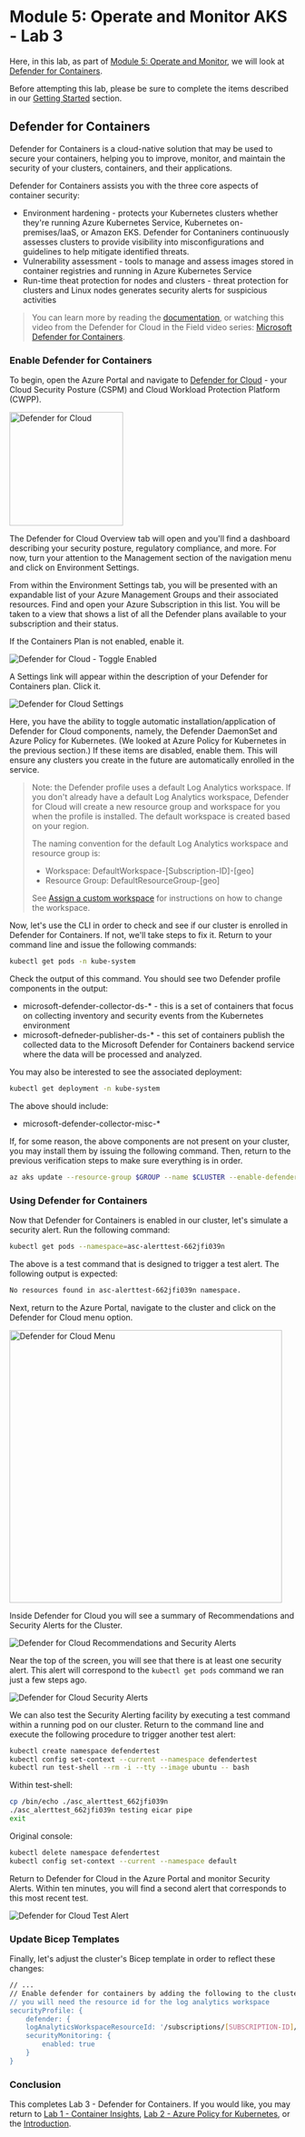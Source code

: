 # Module 5: Operate and Monitor AKS - Lab 3
Here, in this lab, as part of [Module 5: Operate and Monitor](index.md), we will look at [Defender for Containers](https://learn.microsoft.com/en-us/azure/defender-for-cloud/defender-for-containers-introduction).

Before attempting this lab, please be sure to complete the items described in our [Getting Started](index.md) section.

## Defender for Containers
Defender for Containers is a cloud-native solution that may be used to secure your containers, helping you to improve, monitor, and maintain the security of your clusters, containers, and their applications.

Defender for Containers assists you with the three core aspects of container security:
- Environment hardening - protects your Kubernetes clusters whether they're running Azure Kubernetes Service, Kubernetes on-premises/IaaS, or Amazon EKS.  Defender for Contaniners continuously assesses clusters to provide visibility into misconfigurations and guidelines to help mitigate identified threats.
- Vulnerability assessment - tools to manage and assess images stored in container registries and running in Azure Kubernetes Service
- Run-time theat protection for nodes and clusters - threat protection for clusters and Linux nodes generates security alerts for suspicious activities

> You can learn more by reading the [documentation](https://learn.microsoft.com/en-us/azure/defender-for-cloud/defender-for-containers-introduction), or watching this video from the Defender for Cloud in the Field video series: [Microsoft Defender for Containers](https://learn.microsoft.com/en-us/azure/defender-for-cloud/episode-three).

### Enable Defender for Containers
To begin, open the Azure Portal and navigate to [Defender for Cloud](https://learn.microsoft.com/en-us/azure/defender-for-cloud/defender-for-cloud-introduction) - your Cloud Security Posture (CSPM) and Cloud Workload Protection Platform (CWPP).

<img alt="Defender for Cloud" src="../../assets/images/module5/DefenderForCloud.png" height="200px">

The Defender for Cloud Overview tab will open and you'll find a dashboard describing your security posture, regulatory compliance, and more.  For now, turn your attention to the Management section of the navigation menu and click on Environment Settings.

From within the Environment Settings tab, you will be presented with an expandable list of your Azure Management Groups and their associated resources.  Find and open your Azure Subscription in this list.  You will be taken to a view that shows a list of all the Defender plans available to your subscription and their status.

If the Containers Plan is not enabled, enable it. 

![Defender for Cloud - Toggle Enabled](../../assets/images//module5/DefenderForCloudPlansEnable.png)

A Settings link will appear within the description of your Defender for Containers plan.  Click it.

![Defender for Cloud Settings](../../assets/images/module5/DefenderForCloudPlansSettings.png)

Here, you have the ability to toggle automatic installation/application of Defender for Cloud components, namely, the Defender DaemonSet and Azure Policy for Kubernetes.  (We looked at Azure Policy for Kubernetes in the previous section.) If these items are disabled, enable them.  This will ensure any clusters you create in the future are automatically enrolled in the service.

> Note: the Defender profile uses a default Log Analytics workspace.  If you don't already have a default Log Analytics workspace, Defender for Cloud will create a new resource group and workspace for you when the profile is installed.  The default workspace is created based on your region.
>
> The naming convention for the default Log Analytics workspace and resource group is:
> - Workspace: DefaultWorkspace-[Subscription-ID]-[geo]
> - Resource Group: DefaultResourceGroup-[geo]
>
> See [Assign a custom workspace](https://learn.microsoft.com/en-us/azure/defender-for-cloud/defender-for-containers-enable) for instructions on how to change the workspace.

Now, let's use the CLI in order to check and see if our cluster is enrolled in Defender for Containers.  If not, we'll take steps to fix it.  Return to your command line and issue the following commands:

```bash
kubectl get pods -n kube-system
```

Check the output of this command.  You should see two Defender profile components in the output:
- microsoft-defender-collector-ds-* - this is a set of containers that focus on collecting inventory and security events from the Kubernetes environment
- microsoft-defneder-publisher-ds-* - this set of containers publish the collected data to the Microsoft Defender for Containers backend service where the data will be processed and analyzed.

You may also be interested to see the associated deployment:

```bash
kubectl get deployment -n kube-system
```

The above should include:
- microsoft-defender-collector-misc-*

If, for some reason, the above components are not present on your cluster, you may install them by issuing the following command.  Then, return to the previous verification steps to make sure everything is in order.

```bash
az aks update --resource-group $GROUP --name $CLUSTER --enable-defender
```

### Using Defender for Containers
Now that Defender for Containers is enabled in our cluster, let's simulate a security alert.  Run the following command:

```bash
kubectl get pods --namespace=asc-alerttest-662jfi039n
```

The above is a test command that is designed to trigger a test alert.  The following output is expected:

```bash
No resources found in asc-alerttest-662jfi039n namespace.
```

Next, return to the Azure Portal, navigate to the cluster and click on the Defender for Cloud menu option.

<img alt="Defender for Cloud Menu" src="../../assets/images/module5/DefenderForCloudMenu.png" height="480px">

Inside Defender for Cloud you will see a summary of Recommendations and Security Alerts for the Cluster. 

![Defender for Cloud Recommendations and Security Alerts](../../assets/images/module5/DefenderForCloudRecommendationsAndAlertsBig.png)

Near the top of the screen, you will see that there is at least one security alert.  This alert will correspond to the `kubectl get pods` command we ran just a few steps ago.
   
![Defender for Cloud Security Alerts](../../assets/images/module5/DefenderForCloudAlerts.png)

We can also test the Security Alerting facility by executing a test command within a running pod on our cluster.  Return to the command line and execute the following procedure to trigger another test alert:
   
```bash
kubectl create namespace defendertest
kubectl config set-context --current --namespace defendertest
kubectl run test-shell --rm -i --tty --image ubuntu -- bash
```

Within test-shell:

```bash
cp /bin/echo ./asc_alerttest_662jfi039n
./asc_alerttest_662jfi039n testing eicar pipe
exit
```

Original console:

```bash
kubectl delete namespace defendertest
kubectl config set-context --current --namespace default
```

Return to Defender for Cloud in the Azure Portal and monitor Security Alerts.  Within ten minutes, you will find a second alert that corresponds to this most recent test.

![Defender for Cloud Test Alert](../../assets/images/module5/DefenderForCloudPodAlert.png)

### Update Bicep Templates
Finally, let's adjust the cluster's Bicep template in order to reflect these changes:

```bash
// ...
// Enable defender for containers by adding the following to the cluster's properties
// you will need the resource id for the log analytics workspace
securityProfile: {
    defender: {
    logAnalyticsWorkspaceResourceId: '/subscriptions/[SUBSCRIPTION-ID]/resourcegroups/[RESOURCE-GROUP]/providers/microsoft.operationalinsights/workspaces/[WORKSPACE-NAME]'
    securityMonitoring: {
        enabled: true
    }
}
```

### Conclusion
This completes Lab 3 - Defender for Containers.  If you would like, you may return to [Lab 1 - Container Insights](Lab01.md), [Lab 2 - Azure Policy for Kubernetes](Lab02.md), or the [Introduction](index.md).
